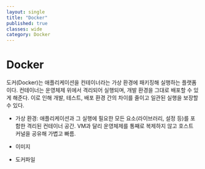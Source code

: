 ```yaml
---
layout: single
title: "Docker"
published: true
classes: wide
category: Docker
---
```


# Docker

도커(Docker)는 애플리케이션을 컨테이너라는 가상 환경에 패키징해 실행하는 플랫폼이다.
컨테이너는 운영체제 위에서 격리되어 실행되며, 개발 환경을 그대로 배포할 수 있게 해준다.
이로 인해 개발, 테스트, 배포 환경 간의 차이를 줄이고 일관된 실행을 보장할 수 있다.

* 가상 환경: 애플리케이션과 그 실행에 필요한 모든 요소(라이브러리, 설정 등)를 포함한 격리된 컨테이너 공간. VM과 달리 운영체제를 통째로 복제하지 않고 호스트 커널을 공유해 가볍고 빠름.

* 이미지
* 도커파일
<!--

애플리케이션

패키징
플랫폼
일관되다?


1.	도커란 무엇인가?
	2.	도커가 필요한 이유
	3.	도커와 가상머신의 차이점
	4.	도커의 주요 개념
	•	이미지(Image)
	•	컨테이너(Container)
	•	도커파일(Dockerfile)
	•	볼륨(Volume)
	•	네트워크(Network)
	5.	도커 설치 방법
	6.	도커 기본 명령어 정리
	7.	도커 이미지 만들기 및 실행
	8.	Docker Compose란?
	9.	도커를 활용한 개발 환경 구성 예시
	10.	실무에서의 도커 활용 사례
	11.	도커 사용 시 주의할 점 및 팁

-->
